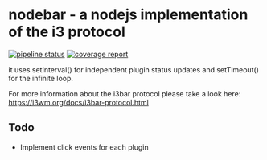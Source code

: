 # nodebar - a nodejs implementation of the i3 protocol
[![pipeline status](https://gitlab.hellbit.de/ichag/nodebar/badges/master/pipeline.svg)](https://gitlab.hellbit.de/ichag/nodebar/commits/master)  [![coverage report](https://gitlab.hellbit.de/ichag/nodebar/badges/master/coverage.svg)](https://gitlab.hellbit.de/ichag/nodebar/commits/master)


it uses setInterval() for independent plugin status updates and setTimeout() for the infinite loop.

For more information about the i3bar protocol please take a look here: https://i3wm.org/docs/i3bar-protocol.html


## Todo
* Implement click events for each plugin
